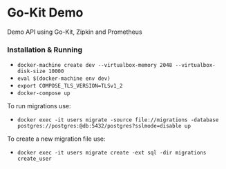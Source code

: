 # Go-Kit Demo
Demo API using Go-Kit, Zipkin and Prometheus

### Installation & Running

 - `docker-machine create dev --virtualbox-memory 2048 --virtualbox-disk-size 10000`
 - `eval $(docker-machine env dev)`
 - `export COMPOSE_TLS_VERSION=TLSv1_2`
 - `docker-compose up`

To run migrations use:

 - `docker exec -it users migrate -source file://migrations -database postgres://postgres:@db:5432/postgres?sslmode=disable up`

To create a new migration file use:

 - `docker exec -it users migrate create -ext sql -dir migrations create_user`
